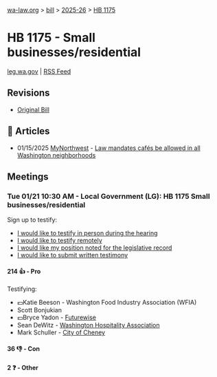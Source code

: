 [wa-law.org](/) > [bill](/bill/) > [2025-26](/bill/2025-26/) > [HB 1175](/bill/2025-26/hb/1175/)

# HB 1175 - Small businesses/residential
[leg.wa.gov](https://app.leg.wa.gov/billsummary?BillNumber=1175&Year=2025&Initiative=false) | [RSS Feed](./rss.xml)

## Revisions
* [Original Bill](1/)

## 📰 Articles
* 01/15/2025 [MyNorthwest](/org/mynorthwest/) - [Law mandates cafés be allowed in all Washington neighborhoods](https://mynorthwest.com/ktth/ktth-opinion/rantz-new-law-brings-small-cafes-to-every-washington-neighborhood-that-wants-one/4028664#:~:text=House%20Bill%201175)

## Meetings
### Tue 01/21 10:30 AM - Local Government (LG): HB 1175 Small businesses/residential
Sign up to testify:
* [I would like to testify in person during the hearing](https://app.leg.wa.gov/csi/Testifier/Add?chamber=House&mId=32521&aId=161720&caId=24894&tId=1)
* [I would like to testify remotely](https://app.leg.wa.gov/csi/Testifier/Add?chamber=House&mId=32521&aId=161720&caId=24894&tId=2)
* [I would like my position noted for the legislative record](https://app.leg.wa.gov/csi/Testifier/Add?chamber=House&mId=32521&aId=161720&caId=24894&tId=3)
* [I would like to submit written testimony](https://app.leg.wa.gov/csi/Testifier/Add?chamber=House&mId=32521&aId=161720&caId=24894&tId=4)

#### 214 👍 - Pro
Testifying:
* 💵Katie Beeson - Washington Food Industry Association (WFIA)
* Scott Bonjukian
* 💵Bryce Yadon - [Futurewise](/org/futurewise/)
* Sean DeWitz - [Washington Hospitality Association](/org/washington_hospitality_association/)
* Mark Schuller - [City of Cheney](/org/city_of_cheney/)

#### 36 👎 - Con

#### 2 ❓ - Other
